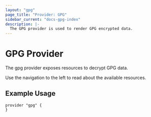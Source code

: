 ```yaml
---
layout: "gpg"
page_title: "Provider: GPG"
sidebar_current: "docs-gpg-index"
description: |-
  The GPG provider is used to render GPG encrypted data.
---
```


# GPG Provider

The gpg provider exposes resources to decrypt GPG data.

Use the navigation to the left to read about the available resources.

## Example Usage

```
provider "gpg" {
}
```
